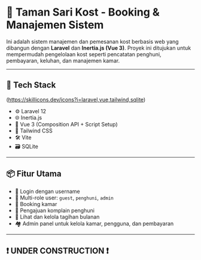 # 🏡 Taman Sari Kost - Booking & Manajemen Sistem

Ini adalah sistem manajemen dan pemesanan kost berbasis web yang dibangun dengan **Laravel** dan **Inertia.js (Vue 3)**. Proyek ini ditujukan untuk mempermudah pengelolaan kost seperti pencatatan penghuni, pembayaran, keluhan, dan manajemen kamar.

---

## 🚀 Tech Stack
(https://skillicons.dev/icons?i=laravel,vue,tailwind,sqlite)
- ⚙️ Laravel 12
- 🌐 Inertia.js
- 🔮 Vue 3 (Composition API + Script Setup)
- 🎨 Tailwind CSS
- 🛠️ Vite
- 🗃️ SQLite

---

## 📦 Fitur Utama

- 🔐 Login dengan username
- 👤 Multi-role user: `guest`, `penghuni`, `admin`
- 📅 Booking kamar
- 💬 Pengajuan komplain penghuni
- 💸 Lihat dan kelola tagihan bulanan
- 🏘️ Admin panel untuk kelola kamar, pengguna, dan pembayaran
---


## ❗ UNDER CONSTRUCTION ❗
